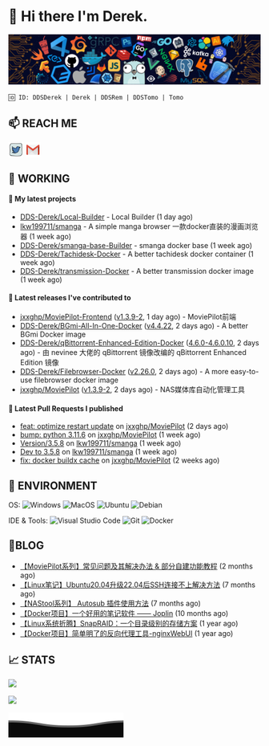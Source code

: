 # 👋 Hi there I'm Derek. 

![](https://raw.githubusercontent.com/DDS-Derek/.github/main/profile/assets/header_.png)

```
🆔 ID: DDSDerek | Derek | DDSRem | DDSTomo | Tomo
```

## 📫 REACH ME
<p align="left">
<a href="https://twitter.com/ddsrem_derek" target="blank"><img align="center" src="https://raw.githubusercontent.com/DDS-Derek/.github/main/profile/assets/twitter.svg" alt="BEPb" height="30" width="30" /></a>
<a href="mailto:ddstomo@gmail.com" target="blank"><img align="center" src="https://raw.githubusercontent.com/DDS-Derek/.github/main/profile/assets/gmail.svg" alt="Gmail" height="30" width="30" /></a>
</p>

## 💼 WORKING

#### 🌱 My latest projects


- [DDS-Derek/Local-Builder](https://github.com/DDS-Derek/Local-Builder) - Local Builder (1 day ago)
- [lkw199711/smanga](https://github.com/lkw199711/smanga) - A simple manga browser 一款docker直装的漫画浏览器 (1 week ago)
- [DDS-Derek/smanga-base-Builder](https://github.com/DDS-Derek/smanga-base-Builder) - smanga docker base (1 week ago)
- [DDS-Derek/Tachidesk-Docker](https://github.com/DDS-Derek/Tachidesk-Docker) - A better tachidesk docker container (1 week ago)
- [DDS-Derek/transmission-Docker](https://github.com/DDS-Derek/transmission-Docker) - A better transmission docker image (1 week ago)

#### 🔭 Latest releases I've contributed to

- [jxxghp/MoviePilot-Frontend](https://github.com/jxxghp/MoviePilot-Frontend) ([v1.3.9-2](https://github.com/jxxghp/MoviePilot-Frontend/releases/tag/v1.3.9-2), 1 day ago) - MoviePilot前端
- [DDS-Derek/BGmi-All-In-One-Docker](https://github.com/DDS-Derek/BGmi-All-In-One-Docker) ([v4.4.22](https://github.com/DDS-Derek/BGmi-All-In-One-Docker/releases/tag/v4.4.22), 2 days ago) - A better BGmi Docker image
- [DDS-Derek/qBittorrent-Enhanced-Edition-Docker](https://github.com/DDS-Derek/qBittorrent-Enhanced-Edition-Docker) ([4.6.0-4.6.0.10](https://github.com/DDS-Derek/qBittorrent-Enhanced-Edition-Docker/releases/tag/4.6.0-4.6.0.10), 2 days ago) - 由 nevinee 大佬的 qBittorrent 镜像改编的 qBittorrent Enhanced Edition 镜像
- [DDS-Derek/Filebrowser-Docker](https://github.com/DDS-Derek/Filebrowser-Docker) ([v2.26.0](https://github.com/DDS-Derek/Filebrowser-Docker/releases/tag/v2.26.0), 2 days ago) - A more easy-to-use filebrowser docker image
- [jxxghp/MoviePilot](https://github.com/jxxghp/MoviePilot) ([v1.3.9-2](https://github.com/jxxghp/MoviePilot/releases/tag/v1.3.9-2), 2 days ago) - NAS媒体库自动化管理工具

#### 🔨 Latest Pull Requests I published

- [feat: optimize restart update](https://github.com/jxxghp/MoviePilot/pull/1052) on [jxxghp/MoviePilot](https://github.com/jxxghp/MoviePilot) (2 days ago)
- [bump: python 3.11.6](https://github.com/jxxghp/MoviePilot/pull/1011) on [jxxghp/MoviePilot](https://github.com/jxxghp/MoviePilot) (1 week ago)
- [Version/3.5.8](https://github.com/lkw199711/smanga/pull/160) on [lkw199711/smanga](https://github.com/lkw199711/smanga) (1 week ago)
- [Dev to 3.5.8](https://github.com/lkw199711/smanga/pull/159) on [lkw199711/smanga](https://github.com/lkw199711/smanga) (1 week ago)
- [fix: docker buildx cache](https://github.com/jxxghp/MoviePilot/pull/945) on [jxxghp/MoviePilot](https://github.com/jxxghp/MoviePilot) (2 weeks ago)

## 🔧 ENVIRONMENT
OS:
![Windows](https://img.shields.io/badge/-Windows-0078D6?style=flat-square&logo=windows&logoColor=white)
![MacOS](https://img.shields.io/badge/-Mac_OS-AAA?style=flat-square&logo=macos&logoColor=white)
![Ubuntu](https://img.shields.io/badge/-Ubuntu-DD4814?style=flat-square&logo=ubuntu&logoColor=white)
![Debian](https://img.shields.io/badge/-Debian-73BA25?style=flat-square&logo=debian&logoColor=white)  

IDE & Tools:
![Visual Studio Code](https://img.shields.io/badge/-Visual_Studio_Code-007ACC?style=flat-square&logo=visual-studio-code&logoColor=white)
![Git](https://img.shields.io/badge/-Git-F05032?style=flat-square&logo=git&logoColor=white)
![Docker](https://img.shields.io/badge/-Docker-2496ed?style=flat-square&logo=Docker&logoColor=white)

## 📜BLOG

- [【MoviePilot系列】常见问题及其解决办法 &amp; 部分自建功能教程](https://blog.ddsrem.com/archives/moviepilot-issue-solution-outorial) (2 months ago)
- [【Linux笔记】Ubuntu20.04升级22.04后SSH连接不上解决方法](https://blog.ddsrem.com/archives/fix-ubuntu2204-ssh) (7 months ago)
- [【NAStool系列】 Autosub 插件使用方法](https://blog.ddsrem.com/archives/nastool-autosub-use-way) (7 months ago)
- [【Docker项目】一个好用的笔记软件 —— Joplin](https://blog.ddsrem.com/archives/joplin) (10 months ago)
- [【Linux系统折腾】SnapRAID：一个目录级别的存储方案](https://blog.ddsrem.com/archives/snapraid) (1 year ago)
- [【Docker项目】简单明了的反向代理工具-nginxWebUI](https://blog.ddsrem.com/archives/nginxwebui) (1 year ago)

## 📈 STATS

![](https://github-readme-stats.vercel.app/api?username=DDSDerek&show_icons=true&theme=radical)

![](https://github-readme-stats.vercel.app/api?username=DDSRem&show_icons=true&theme=dark)

![](https://raw.githubusercontent.com/DDS-Derek/.github/main/profile/assets/Bottom_down.svg)
